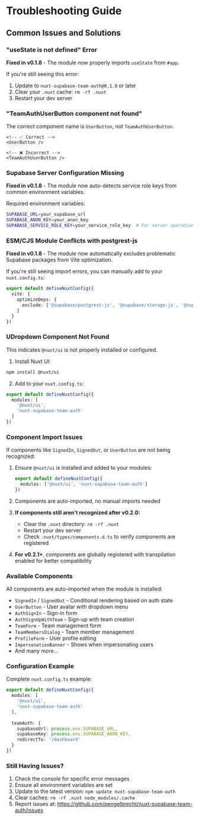 # Troubleshooting Guide

## Common Issues and Solutions

### "useState is not defined" Error
**Fixed in v0.1.8** - The module now properly imports `useState` from `#app`.

If you're still seeing this error:
1. Update to `nuxt-supabase-team-auth@0.1.8` or later
2. Clear your `.nuxt` cache: `rm -rf .nuxt`
3. Restart your dev server

### "TeamAuthUserButton component not found"
The correct component name is `UserButton`, not `TeamAuthUserButton`.

```vue
<!-- ✅ Correct -->
<UserButton />

<!-- ❌ Incorrect -->
<TeamAuthUserButton />
```

### Supabase Server Configuration Missing
**Fixed in v0.1.8** - The module now auto-detects service role keys from common environment variables.

Required environment variables:
```bash
SUPABASE_URL=your_supabase_url
SUPABASE_ANON_KEY=your_anon_key
SUPABASE_SERVICE_ROLE_KEY=your_service_role_key  # For server operations
```

### ESM/CJS Module Conflicts with postgrest-js
**Fixed in v0.1.8** - The module now automatically excludes problematic Supabase packages from Vite optimization.

If you're still seeing import errors, you can manually add to your `nuxt.config.ts`:
```ts
export default defineNuxtConfig({
  vite: {
    optimizeDeps: {
      exclude: ['@supabase/postgrest-js', '@supabase/storage-js', '@supabase/realtime-js']
    }
  }
})
```

### UDropdown Component Not Found
This indicates `@nuxt/ui` is not properly installed or configured.

1. Install Nuxt UI:
```bash
npm install @nuxt/ui
```

2. Add to your `nuxt.config.ts`:
```ts
export default defineNuxtConfig({
  modules: [
    '@nuxt/ui',
    'nuxt-supabase-team-auth'
  ]
})
```

### Component Import Issues

If components like `SignedIn`, `SignedOut`, or `UserButton` are not being recognized:

1. Ensure `@nuxt/ui` is installed and added to your modules:
   ```typescript
   export default defineNuxtConfig({
     modules: ['@nuxt/ui', 'nuxt-supabase-team-auth']
   })
   ```

2. Components are auto-imported, no manual imports needed

3. **If components still aren't recognized after v0.2.0:**
   - Clear the `.nuxt` directory: `rm -rf .nuxt`
   - Restart your dev server
   - Check `.nuxt/types/components.d.ts` to verify components are registered

4. **For v0.2.1+**, components are globally registered with transpilation enabled for better compatibility

### Available Components
All components are auto-imported when the module is installed:

- `SignedIn` / `SignedOut` - Conditional rendering based on auth state
- `UserButton` - User avatar with dropdown menu
- `AuthSignIn` - Sign-in form
- `AuthSignUpWithTeam` - Sign-up with team creation
- `TeamForm` - Team management form  
- `TeamMembersDialog` - Team member management
- `ProfileForm` - User profile editing
- `ImpersonationBanner` - Shows when impersonating users
- And many more...

### Configuration Example

Complete `nuxt.config.ts` example:
```ts
export default defineNuxtConfig({
  modules: [
    '@nuxt/ui',
    'nuxt-supabase-team-auth'
  ],
  
  teamAuth: {
    supabaseUrl: process.env.SUPABASE_URL,
    supabaseKey: process.env.SUPABASE_ANON_KEY,
    redirectTo: '/dashboard'
  }
})
```

### Still Having Issues?
1. Check the console for specific error messages
2. Ensure all environment variables are set
3. Update to the latest version: `npm update nuxt-supabase-team-auth`
4. Clear caches: `rm -rf .nuxt node_modules/.cache`
5. Report issues at: https://github.com/pengelbrecht/nuxt-supabase-team-auth/issues